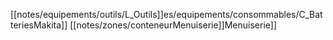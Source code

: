 [[notes/equipements/outils/L_Outils]]es/equipements/consommables/C_BatteriesMakita]] [[notes/zones/conteneurMenuiserie]]Menuiserie]]